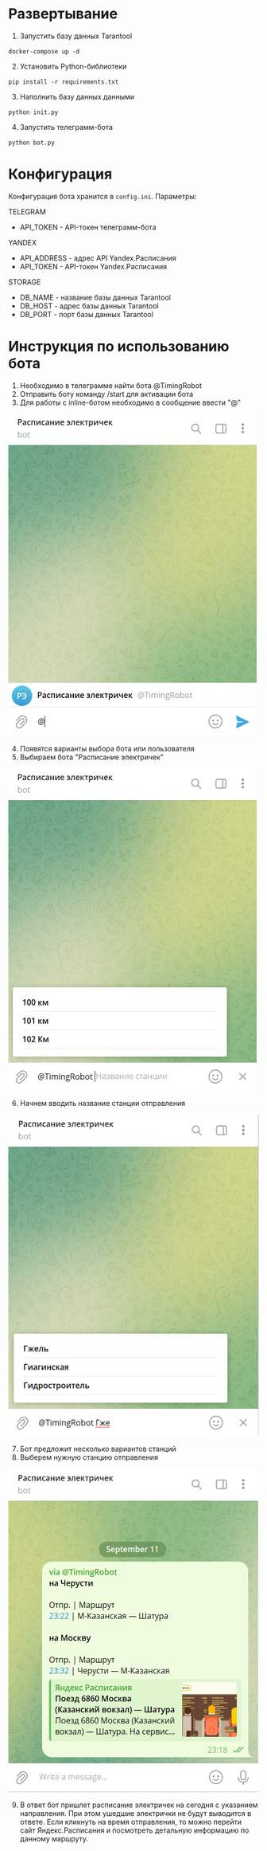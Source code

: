 # Развертывание
1. Запустить базу данных Tarantool
```
docker-compose up -d
```
2. Установить Python-библиотеки
```
pip install -r requirements.txt
```
3. Наполнить базу данных данными
```
python init.py
```
4. Запустить телеграмм-бота
```
python bot.py
```

# Конфигурация
Конфигурация бота хранится в `config.ini`. Параметры:

TELEGRAM
- API_TOKEN - API-токен телеграмм-бота

YANDEX
- API_ADDRESS - адрес API Yandex.Расписания
- API_TOKEN - API-токен Yandex.Расписания

STORAGE
- DB_NAME - название базы данных Tarantool
- DB_HOST - адрес базы данных Tarantool
- DB_PORT - порт базы данных Tarantool

# Инструкция по использованию бота
1. Необходимо в телеграмме найти бота @TimingRobot
2. Отправить боту команду /start для активации бота
3. Для работы с inline-ботом необходимо в сообщение ввести "@"

![plot](./resources/images/1.png)

4. Появятся варианты выбора бота или пользователя
5. Выбираем бота "Расписание электричек"

![plot](./resources/images/2.png)

6. Начнем вводить название станции отправления

![plot](./resources/images/3.png)

7. Бот предложит несколько вариантов станций
8. Выберем нужную станцию отправления

![plot](./resources/images/4.png)

9. В ответ бот пришлет расписание электричек на сегодня с указанием направления. При этом ушедшие электрички не будут выводится в ответе. Если кликнуть на время отправления, то можно перейти сайт Яндекс.Расписания и посмотреть детальную информацию по данному маршруту.